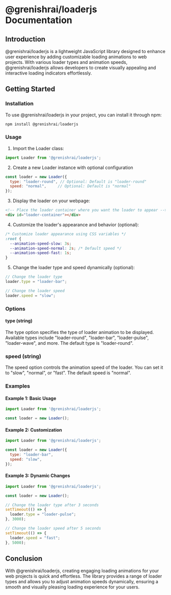 # @grenishrai/loaderjs Documentation

## Introduction
@grenishrai/loaderjs is a lightweight JavaScript library designed to enhance user experience by adding customizable loading animations to web projects. With various loader types and animation speeds, @grenishrai/loaderjs allows developers to create visually appealing and interactive loading indicators effortlessly.

## Getting Started
### Installation
To use @grenishrai/loaderjs in your project, you can install it through npm:
```javascript
npm install @grenishrai/loaderjs
```
### Usage
1. Import the Loader class:
```javascript
import Loader from '@grenishrai/loaderjs';
```
2. Create a new Loader instance with optional configuration
```javascript
const loader = new Loader({
  type: "loader-round", // Optional: Default is "loader-round"
  speed: "normal",     // Optional: Default is "normal"
});
```
3. Display the loader on your webpage:
```html
<!-- Place the loader container where you want the loader to appear -->
<div id="loader-container"></div>
```
4. Customize the loader's appearance and behavior (optional):
```css
/* Customize loader appearance using CSS variables */
:root {
  --animation-speed-slow: 3s;
  --animation-speed-normal: 2s; /* Default speed */
  --animation-speed-fast: 1s;
}
```
5. Change the loader type and speed dynamically (optional):
```javascript
// Change the loader type
loader.type = "loader-bar";

// Change the loader speed
loader.speed = "slow";
```
### Options

#### type (string)
The type option specifies the type of loader animation to be displayed. Available types include "loader-round", "loader-bar", "loader-pulse", "loader-wave", and more. The default type is "loader-round".

### speed (string)
The speed option controls the animation speed of the loader. You can set it to "slow", "normal", or "fast". The default speed is "normal".

### Examples
#### Example 1: Basic Usage
```javascript
import Loader from '@grenishrai/loaderjs';

const loader = new Loader();
```

#### Example 2: Customization
```javascript
import Loader from '@grenishrai/loaderjs';

const loader = new Loader({
  type: "loader-bar",
  speed: "slow",
});
```

#### Example 3: Dynamic Changes
```javascript
import Loader from '@grenishrai/loaderjs';

const loader = new Loader();

// Change the loader type after 3 seconds
setTimeout(() => {
  loader.type = "loader-pulse";
}, 3000);

// Change the loader speed after 5 seconds
setTimeout(() => {
  loader.speed = "fast";
}, 5000);
```

## Conclusion
With @grenishrai/loaderjs, creating engaging loading animations for your web projects is quick and effortless. The library provides a range of loader types and allows you to adjust animation speeds dynamically, ensuring a smooth and visually pleasing loading experience for your users.